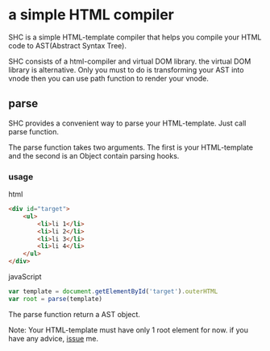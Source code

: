 # a simple HTML compiler
SHC is a simple HTML-template compiler that helps you compile your HTML code to AST(Abstract Syntax Tree).

SHC consists of a html-compiler and virtual DOM library. the virtual DOM library is alternative. Only you must to do is transforming your AST into vnode then you can use path function
to render your vnode.

## parse
SHC provides a convenient way to parse your HTML-template. Just call parse function.

The parse function takes two arguments. The first is your HTML-template and the second is an Object contain parsing hooks.

### usage
html 
``` html
<div id="target">
    <ul>
        <li>li 1</li>
        <li>li 2</li>
        <li>li 3</li>
        <li>li 4</li>
    </ul>
</div>
```

javaScript
``` javaScript
var template = document.getElementById('target').outerHTML
var root = parse(template)
```

The parse function return a AST object. 

Note: Your HTML-template must have only 1 root element for now. if you have any advice, [issue](https://github.com/hnzhangyang/SHC/issues) me.


